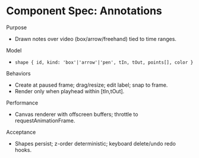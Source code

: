 # Component Spec: Annotations

Purpose
- Drawn notes over video (box/arrow/freehand) tied to time ranges.

Model
- `shape { id, kind: 'box'|'arrow'|'pen', tIn, tOut, points[], color }`

Behaviors
- Create at paused frame; drag/resize; edit label; snap to frame.
- Render only when playhead within [tIn,tOut].

Performance
- Canvas renderer with offscreen buffers; throttle to requestAnimationFrame.

Acceptance
- Shapes persist; z-order deterministic; keyboard delete/undo redo hooks.
